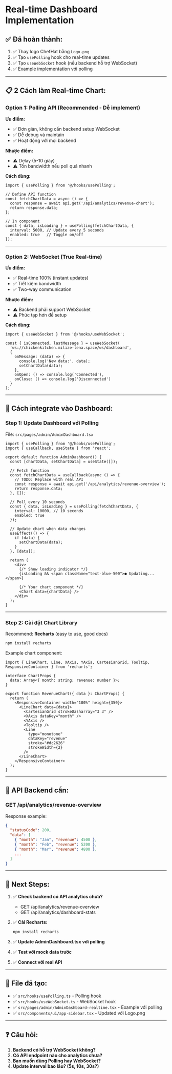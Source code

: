 # Real-time Dashboard Implementation

## ✅ **Đã hoàn thành:**

1. ✅ Thay logo ChefHat bằng `Logo.png`
2. ✅ Tạo `usePolling` hook cho real-time updates
3. ✅ Tạo `useWebSocket` hook (nếu backend hỗ trợ WebSocket)
4. ✅ Example implementation với polling

---

## 📋 **2 Cách làm Real-time Chart:**

### **Option 1: Polling API (Recommended - Dễ implement)**

**Ưu điểm:**
- ✅ Đơn giản, không cần backend setup WebSocket
- ✅ Dễ debug và maintain
- ✅ Hoạt động với mọi backend

**Nhược điểm:**
- ⚠️ Delay (5-10 giây)
- ⚠️ Tốn bandwidth nếu poll quá nhanh

**Cách dùng:**

```tsx
import { usePolling } from '@/hooks/usePolling';

// Define API function
const fetchChartData = async () => {
  const response = await api.get('/api/analytics/revenue-chart');
  return response.data;
};

// In component
const { data, isLoading } = usePolling(fetchChartData, {
  interval: 5000, // Update every 5 seconds
  enabled: true   // Toggle on/off
});
```

---

### **Option 2: WebSocket (True Real-time)**

**Ưu điểm:**
- ✅ Real-time 100% (instant updates)
- ✅ Tiết kiệm bandwidth
- ✅ Two-way communication

**Nhược điểm:**
- ⚠️ Backend phải support WebSocket
- ⚠️ Phức tạp hơn để setup

**Cách dùng:**

```tsx
import { useWebSocket } from '@/hooks/useWebSocket';

const { isConnected, lastMessage } = useWebSocket(
  'ws://chickenkitchen.milize-lena.space/ws/dashboard',
  {
    onMessage: (data) => {
      console.log('New data:', data);
      setChartData(data);
    },
    onOpen: () => console.log('Connected'),
    onClose: () => console.log('Disconnected')
  }
);
```

---

## 🚀 **Cách integrate vào Dashboard:**

### **Step 1: Update Dashboard với Polling**

File: `src/pages/admin/AdminDashboard.tsx`

```tsx
import { usePolling } from '@/hooks/usePolling';
import { useCallback, useState } from 'react';

export default function AdminDashboard() {
  const [chartData, setChartData] = useState([]);

  // Fetch function
  const fetchChartData = useCallback(async () => {
    // TODO: Replace with real API
    const response = await api.get('/api/analytics/revenue-overview');
    return response.data;
  }, []);

  // Poll every 10 seconds
  const { data, isLoading } = usePolling(fetchChartData, {
    interval: 10000, // 10 seconds
    enabled: true
  });

  // Update chart when data changes
  useEffect(() => {
    if (data) {
      setChartData(data);
    }
  }, [data]);

  return (
    <div>
      {/* Show loading indicator */}
      {isLoading && <span className="text-blue-500">● Updating...</span>}
      
      {/* Your chart component */}
      <Chart data={chartData} />
    </div>
  );
}
```

---

### **Step 2: Cài đặt Chart Library**

Recommend: **Recharts** (easy to use, good docs)

```bash
npm install recharts
```

Example chart component:

```tsx
import { LineChart, Line, XAxis, YAxis, CartesianGrid, Tooltip, ResponsiveContainer } from 'recharts';

interface ChartProps {
  data: Array<{ month: string; revenue: number }>;
}

export function RevenueChart({ data }: ChartProps) {
  return (
    <ResponsiveContainer width="100%" height={350}>
      <LineChart data={data}>
        <CartesianGrid strokeDasharray="3 3" />
        <XAxis dataKey="month" />
        <YAxis />
        <Tooltip />
        <Line 
          type="monotone" 
          dataKey="revenue" 
          stroke="#dc2626" 
          strokeWidth={2}
        />
      </LineChart>
    </ResponsiveContainer>
  );
}
```

---

## 📝 **API Backend cần:**

### **GET /api/analytics/revenue-overview**

Response example:
```json
{
  "statusCode": 200,
  "data": [
    { "month": "Jan", "revenue": 4500 },
    { "month": "Feb", "revenue": 5200 },
    { "month": "Mar", "revenue": 4800 },
    ...
  ]
}
```

---

## 🎯 **Next Steps:**

1. ✅ **Check backend có API analytics chưa?**
   - GET /api/analytics/revenue-overview
   - GET /api/analytics/dashboard-stats

2. ✅ **Cài Recharts:**
   ```bash
   npm install recharts
   ```

3. ✅ **Update AdminDashboard.tsx với polling**

4. ✅ **Test với mock data trước**

5. ✅ **Connect với real API**

---

## 🔧 **File đã tạo:**

- ✅ `src/hooks/usePolling.ts` - Polling hook
- ✅ `src/hooks/useWebSocket.ts` - WebSocket hook  
- ✅ `src/pages/admin/AdminDashboard-realtime.tsx` - Example với polling
- ✅ `src/components/ui/app-sidebar.tsx` - Updated với Logo.png

---

## ❓ **Câu hỏi:**

1. **Backend có hỗ trợ WebSocket không?**
2. **Có API endpoint nào cho analytics chưa?**
3. **Bạn muốn dùng Polling hay WebSocket?**
4. **Update interval bao lâu? (5s, 10s, 30s?)**
